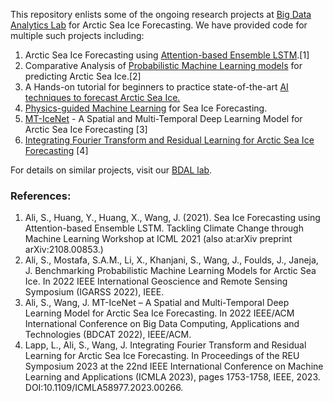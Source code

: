 This repository enlists some of the ongoing research projects at [Big Data Analytics Lab](https://bdal.umbc.edu/) for Arctic Sea Ice Forecasting. We have provided code for multiple such projects including:

1. Arctic Sea Ice Forecasting using [Attention-based Ensemble LSTM](https://github.com/big-data-lab-umbc/sea-ice-prediction/tree/main/climate-change-ai-workshop).[1]
2. Comparative Analysis of [Probabilistic Machine Learning models](https://github.com/big-data-lab-umbc/sea-ice-prediction/tree/main/probabilistic-modeling) for predicting Arctic Sea Ice.[2]
3. A Hands-on tutorial for beginners to practice state-of-the-art [AI techniques to forecast Arctic Sea Ice.](https://github.com/big-data-lab-umbc/sea-ice-prediction/tree/main/ai-for-sea-ice-forecasting)
4. [Physics-guided Machine Learning](https://github.com/big-data-lab-umbc/sea-ice-prediction/tree/main/physics-guided-ML) for Sea Ice Forecasting. 
5. [MT-IceNet](https://github.com/big-data-lab-umbc/sea-ice-prediction/tree/main/mt-icenet) - A Spatial and Multi-Temporal Deep Learning Model for Arctic Sea Ice Forecasting [3]
6. [Integrating Fourier Transform and Residual Learning for Arctic Sea Ice Forecasting](https://github.com/big-data-lab-umbc/sea-ice-prediction/tree/main/fftstack-icmla) [4]

For details on similar projects, visit our [BDAL lab](https://bdal.umbc.edu/projects/).

### References:
1. Ali, S., Huang, Y., Huang, X., Wang, J. (2021). Sea Ice Forecasting using Attention-based Ensemble LSTM. Tackling Climate Change through Machine Learning Workshop at ICML 2021 (also at:arXiv preprint arXiv:2108.00853.)
2. Ali, S., Mostafa, S.A.M., Li, X., Khanjani, S., Wang, J., Foulds, J., Janeja, J. Benchmarking Probabilistic Machine Learning Models for Arctic Sea Ice. In 2022 IEEE International Geoscience and Remote Sensing Symposium (IGARSS 2022), IEEE.
3. Ali, S., Wang, J. MT-IceNet – A Spatial and Multi-Temporal Deep Learning Model for Arctic Sea Ice Forecasting. In 2022 IEEE/ACM International Conference on Big Data Computing, Applications and Technologies (BDCAT 2022), IEEE/ACM.
4. Lapp, L., Ali, S., Wang, J. Integrating Fourier Transform and Residual Learning for Arctic Sea Ice Forecasting. In Proceedings of the REU Symposium 2023 at the 22nd IEEE International Conference on Machine Learning and Applications (ICMLA 2023), pages 1753-1758, IEEE, 2023. DOI:10.1109/ICMLA58977.2023.00266.

